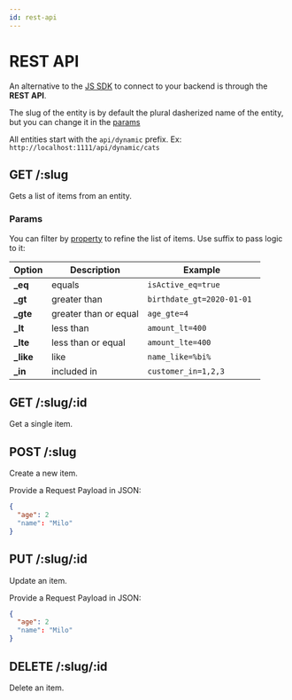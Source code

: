 ```yaml
---
id: rest-api
---
```


# REST API

An alternative to the [JS SDK](javascript-sdk.md) to connect to your backend is through the **REST API**.

The slug of the entity is by default the plural dasherized name of the entity, but you can change it in the [params](entities.md#entity-params)

All entities start with the `api/dynamic` prefix. Ex: `http://localhost:1111/api/dynamic/cats`

## GET /:slug

Gets a list of items from an entity.

### Params

You can filter by [property](properties.md) to refine the list of items. Use suffix to pass logic to it:

| Option     | Description           | Example                    |
| ---------- | --------------------- | -------------------------- |
| **\_eq**   | equals                | `isActive_eq=true`         |
| **\_gt**   | greater than          | `birthdate_gt=2020-01-01 ` |
| **\_gte**  | greater than or equal | `age_gte=4`                |
| **\_lt**   | less than             | `amount_lt=400`            |
| **\_lte**  | less than or equal    | `amount_lte=400`           |
| **\_like** | like                  | `name_like=%bi%`           |
| **\_in**   | included in           | `customer_in=1,2,3`        |

## GET /:slug/:id

Get a single item.

## POST /:slug

Create a new item.

Provide a Request Payload in JSON:

```json
{
  "age": 2
  "name": "Milo"
}
```

## PUT /:slug/:id

Update an item.

Provide a Request Payload in JSON:

```json
{
  "age": 2
  "name": "Milo"
}
```

## DELETE /:slug/:id

Delete an item.
